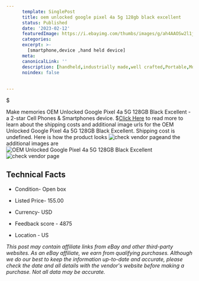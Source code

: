 ```yaml
---
      template: SinglePost
      title: oem unlocked google pixel 4a 5g 128gb black excellent
      status: Published
      date: '2023-02-12'
      featuredImage: https://i.ebayimg.com/thumbs/images/g/ah4AAOSw2l1jdJ24/s-l225.jpg
      categories: 
      excerpt: >-
        [smartphone,device ,hand held device]
      meta:
      canonicalLink: ''
      description: [handheld,industrially made,well crafted,Portable,Mobile,Compact,Convenient,Lightweight,Maneuverable,Man-portable,Miniature,Carriable,Hand-held,Light,Holdable,Transportable,Mobile device,Pocket-sized,On-the-go,Wireless,Cordless,Compact size,Convenient size, smartphone,device ,hand held device]
      noindex: false
      
        
---
```

$

Make memories OEM Unlocked Google Pixel 4a 5G 128GB Black Excellent - a 2-star Cell Phones & Smartphones device.
$[Click Here](https://www.ebay.com/itm/225254475476?hash=item34723686d4%3Ag%3Aah4AAOSw2l1jdJ24&mkevt=1&mkcid=1&mkrid=711-53200-19255-0&campid=%253CePNCampaignId%253E&customid=%253CreferenceId%253E&toolid=10049) to read more to learn about the shipping costs and additional image urls for the OEM Unlocked Google Pixel 4a 5G 128GB Black Excellent. Shipping cost is undefined. Here is how the product looks ![check vendor page](https://i.ebayimg.com/thumbs/images/g/ah4AAOSw2l1jdJ24/s-l225.jpg)and the additional images are![OEM Unlocked Google Pixel 4a 5G 128GB Black Excellent](https://i.ebayimg.com/images/g/ah4AAOSw2l1jdJ24/s-l1200.jpg)![check vendor page](https://origin-galleryplus.ebayimg.com/ws/web/225254475476_2_0_1/225x225.jpg,https://origin-galleryplus.ebayimg.com/ws/web/225254475476_3_0_1/225x225.jpg,https://origin-galleryplus.ebayimg.com/ws/web/225254475476_4_0_1/225x225.jpg)



 ## Technical Facts 



     
      

 - Condition- Open box 


      

 - Listed Price- 155.00 


      

 - Currency- USD 


      

 - Feedback score - 4875 


      

 - Location - US 


      
      

 *_This post may contain affiliate links from eBay and other third-party websites. As an eBay affiliate, we earn from qualifying purchases. Although we do our best to keep the information up-to-date and accurate, please check the date and all details with the vendor's website before making a purchase. Not all data may be accurate._*






